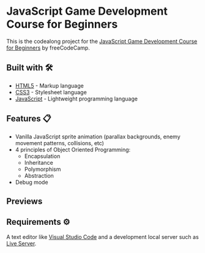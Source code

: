 # JavaScript Game Development Course for Beginners

This is the codealong project for the [JavaScript Game Development Course for Beginners](https://www.youtube.com/watch?v=GFO_txvwK_c) by freeCodeCamp.

## Built with 🛠️

- [HTML5](https://developer.mozilla.org/en-US/docs/Web/Guide/HTML/HTML5) - Markup language
- [CSS3](https://developer.mozilla.org/en-US/docs/Web/CSS) - Stylesheet language
- [JavaScript](https://developer.mozilla.org/en-US/docs/Web/JavaScript) - Lightweight programming language

## Features 📋

- Vanilla JavaScript sprite animation (parallax backgrounds, enemy movement patterns, collisions, etc)
- 4 principles of Object Oriented Programming:
  - Encapsulation
  - Inheritance
  - Polymorphism
  - Abstraction
- Debug mode

## Previews

## Requirements ⚙️

A text editor like [Visual Studio Code](https://code.visualstudio.com/) and a development local server such as [Live Server](https://marketplace.visualstudio.com/items?itemName=ritwickdey.LiveServer).
